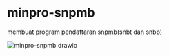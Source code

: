 # minpro-snpmb
 membuat program pendaftaran snpmb(snbt dan snbp)
 
![minpro-snpmb drawio](https://github.com/user-attachments/assets/798dc419-d378-42b4-9db7-960b7097ad33)
